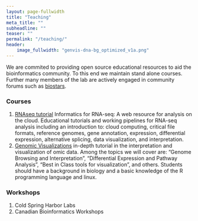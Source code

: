 ```yaml
---
layout: page-fullwidth
title: "Teaching"
meta_title: ""
subheadline: ""
teaser: ""
permalink: "/teaching/"
header:
    image_fullwidth: "genvis-dna-bg_optimized_v1a.png"
---
```


We are commited to providing open source educational resources to aid the bioinformatics community. To this end we maintain stand alone courses. Further many members of the lab are actively engaged in community forums such as [biostars](https://www.biostars.org/).

### Courses
1. [RNAseq tutorial](https://github.com/griffithlab/rnaseq_tutorial/wiki) Informatics for RNA-seq: A web resource for analysis on the cloud. Educational tutorials and working pipelines for RNA-seq analysis including an introduction to: cloud computing, critical file formats, reference genomes, gene annotation, expression, differential expression, alternative splicing, data visualization, and interpretation.
2. [Genomic Visualizations](http://genviz.org/) in-depth tutorial in the interpretation and visualization of omic data. Among the topics we will cover are: “Genome Browsing and Interpretation”, “Differential Expression and Pathway Analysis”, “Best in Class tools for visualization”, and others. Students should have a background in biology and a basic knowledge of the R programming language and linux.

### Workshops
1. Cold Spring Harbor Labs
2. Canadian Bioinformatics Workshops
